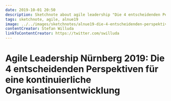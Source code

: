 ```yaml
---
date: 2019-10-01 20:50
description: Sketchnote about agile leadership "Die 4 entscheidenden Perspektiven für eine kontinuierliche Organisationsentwicklung"
tags: sketchnote, agile, alnue19
image: ../../images/sketchnotes/alnue19-die-4-entscheidenden-perspektiven-small.jpg
contentCreator: Stefan Willuda
linkToContentCreator: https://twitter.com/swilluda
---
```


# Agile Leadership Nürnberg 2019: Die 4 entscheidenden Perspektiven für eine kontinuierliche Organisationsentwicklung
